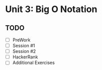 # Unit 3: Big O Notation
## TODO
- [ ] PreWork
- [ ] Session #1
- [ ] Session #2
- [ ] HackerRank
- [ ] Additional Exercises
